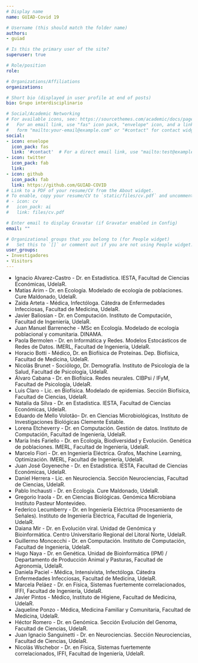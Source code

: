```yaml
---
# Display name
name: GUIAD-Covid 19

# Username (this should match the folder name)
authors:
- guiad

# Is this the primary user of the site?
superuser: true

# Role/position
role: 

# Organizations/Affiliations
organizations:

# Short bio (displayed in user profile at end of posts)
bio: Grupo interdisciplinario

# Social/Academic Networking
# For available icons, see: https://sourcethemes.com/academic/docs/page-builder/#icons
#   For an email link, use "fas" icon pack, "envelope" icon, and a link in the
#   form "mailto:your-email@example.com" or "#contact" for contact widget.
social:
- icon: envelope
  icon_pack: fas
  link: '#contact'  # For a direct email link, use "mailto:test@example.org".
- icon: twitter
  icon_pack: fab
  link: 
- icon: github
  icon_pack: fab
  link: https://github.com/GUIAD-COVID
# Link to a PDF of your resume/CV from the About widget.
# To enable, copy your resume/CV to `static/files/cv.pdf` and uncomment the lines below.
# - icon: cv
#   icon_pack: ai
#   link: files/cv.pdf

# Enter email to display Gravatar (if Gravatar enabled in Config)
email: ""

# Organizational groups that you belong to (for People widget)
#   Set this to `[]` or comment out if you are not using People widget.
user_groups:
- Investigadores
- Visitors
---
```


* Ignacio Alvarez-Castro -  Dr. en Estadística. IESTA, Facultad de Ciencias Económicas, UdelaR.
* Matías Arim - Dr. en Ecología. Modelado de ecología de poblaciones. Cure Maldonado, UdelaR.
* Zaida Arteta - Médica, Infectóloga. Cátedra de Enfermedades Infecciosas,  Facultad de Medicina, UdelaR.
* Javier Baliosian - Dr. en Computación. Instituto de Computación, Facultad de Ingeniería, UdelaR.
* Juan Manuel Barreneche - MSc en Ecología. Modelado de ecología poblacional y comunitaria. DINAMA.
* Paola Bermolen - Dr. en Informática y Redes. Modelos Estocásticos de Redes de Datos. IMERL, Facultad de Ingeniería, UdelaR.
* Horacio Botti - Médico, Dr. en Biofísica de Proteínas. Dep. Biofísica, Facultad de Medicina, UdelaR.
* Nicolás Brunet - Sociólogo, Dr. Demografía. Instituto de Psicología de la Salud, Facultad de Psicología, UdelaR.
* Álvaro Cabana - Dr. en Biofísica. Redes neurales. CIBPsi / IFyM, Facultad de Psicología, UdelaR.
* Luis Claro - Lic. en Biofísica. Modelado de epidemias. Sección Biofísica, Facultad de Ciencias, UdelaR.
* Natalia da Silva - Dr. en Estadística. IESTA, Facultad de Ciencias Económicas, UdelaR.
* Eduardo de Mello Volotão- Dr. en Ciencias Microbiológicas, Instituto de Investigaciones Biológicas Clemente Estable.
* Lorena Etcheverry - Dr. en Computación.  Gestión de datos.  Instituto de Computación, Facultad de Ingeniería, UdelaR.
* María Inés Fariello - Dr. en Ecología, Biodiversidad y Evolución. Genética de poblaciones. IMERL, Facultad de Ingeniería, UdelaR.
* Marcelo Fiori - Dr. en Ingeniería Eléctrica. Grafos, Machine Learning, Optimización. IMERL, Facultad de Ingeniería, UdelaR.
* Juan José Goyeneche -  Dr. en Estadística. IESTA, Facultad de Ciencias Económicas, UdelaR.
* Daniel Herrera - Lic. en Neurociencia. Sección Neurociencias, Facultad de Ciencias, UdelaR.
* Pablo Inchausti - Dr. en Ecología. Cure Maldonado, UdelaR.
* Gregorio Iraola - Dr. en Ciencias Biológicas. Genómica Microbiana Instituto Pasteur Montevideo.
* Federico Lecumberry - Dr. en Ingeniería Eléctrica (Procesamiento de Señales). Instituto de Ingeniería Eléctrica, Facultad de Ingeniería, UdelaR.
* Daiana Mir - Dr. en Evolución viral. Unidad de Genómica y Bioinformática. Centro Universitario Regional del Litoral Norte, UdelaR.
* Guillermo Moncecchi - Dr. en Computación. Instituto de Computación, Facultad de Ingeniería, UdelaR.
* Hugo Naya - Dr. en Genética. Unidad de Bioinformática (IPM) / Departamento de Producción Animal y Pasturas, Facultad de Agronomía, UdelaR.
* Daniela Paciel - Médica, Intensivista, Infectóloga. Cátedra Enfermedades Infecciosas, Facultad de Medicina, UdelaR.
* Marcela Peláez - Dr. en Física, Sistemas fuertemente correlacionados, IFFI, Facultad de Ingeniería, UdelaR.
* Javier Pintos - Médico, Instituto de Higiene, Facultad de Medicina, UdelaR.
* Jaqueline Ponzo - Médica, Medicina Familiar y Comunitaria, Facultad de Medicina, UdelaR.
* Héctor Romero - Dr. en Genómica. Sección Evolución del Genoma, Facultad de Ciencias, UdelaR.
* Juan Ignacio Sanguinetti - Dr. en Neurociencias. Sección Neurociencias, Facultad de Ciencias, UdelaR. 
* Nicolás Wschebor - Dr. en Física, Sistemas fuertemente correlacionados, IFFI, Facultad de Ingeniería, UdelaR.
